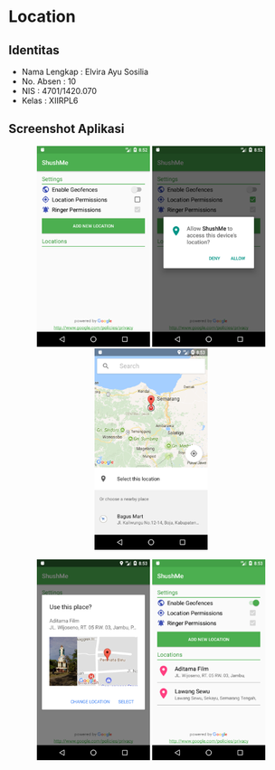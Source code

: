 # Location
## Identitas
* Nama Lengkap : Elvira Ayu Sosilia
* No. Absen : 10
* NIS : 4701/1420.070
* Kelas : XIIRPL6

## Screenshot Aplikasi
<p align="center">
  <img src="https://github.com/elviraayu/Location/blob/master/screenshots/ss%20(1).png" width="200"/>
  <img src="https://github.com/elviraayu/Location/blob/master/screenshots/ss%20(2).png" width="200"/>
  <img src="https://github.com/elviraayu/Location/blob/master/screenshots/ss%20(3).png" width="200"/>
</p>
<p align="center">
  <img src="https://github.com/elviraayu/Location/blob/master/screenshots/ss%20(4).png" width="200"/>
  <img src="https://github.com/elviraayu/Location/blob/master/screenshots/ss%20(5).png" width="200"/>
</p>
